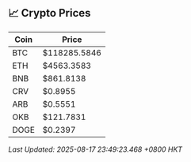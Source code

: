 ## 📈 Crypto Prices

| Coin | Price |
| ---- | ----- |
| BTC | $118285.5846 |
| ETH | $4563.3583 |
| BNB | $861.8138 |
| CRV | $0.8955 |
| ARB | $0.5551 |
| OKB | $121.7831 |
| DOGE | $0.2397 |

_Last Updated: 2025-08-17 23:49:23.468 +0800 HKT_